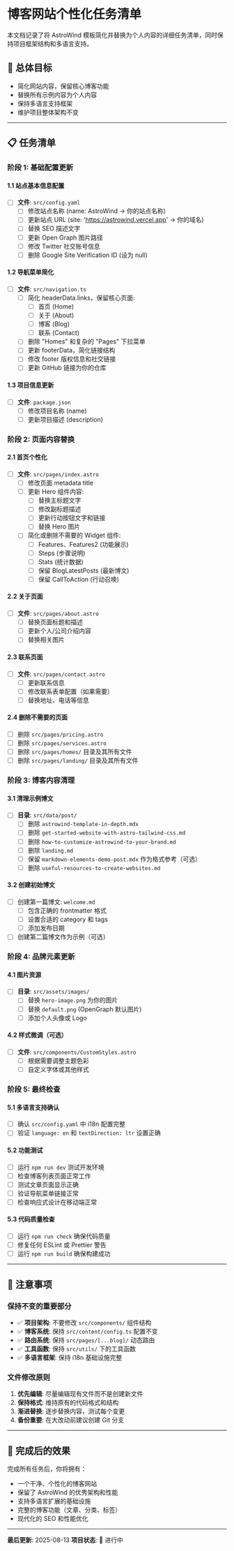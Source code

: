 # 博客网站个性化任务清单

本文档记录了将 AstroWind 模板简化并替换为个人内容的详细任务清单，同时保持项目框架结构和多语言支持。

## 🎯 总体目标
- 简化网站内容，保留核心博客功能
- 替换所有示例内容为个人内容
- 保持多语言支持框架
- 维护项目整体架构不变

---

## 📋 任务清单

### 阶段 1: 基础配置更新

#### 1.1 站点基本信息配置
- [ ] **文件**: `src/config.yaml`
  - [ ] 修改站点名称 (name: AstroWind → 你的站点名称)
  - [ ] 更新站点 URL (site: 'https://astrowind.vercel.app' → 你的域名)
  - [ ] 替换 SEO 描述文字
  - [ ] 更新 Open Graph 图片路径
  - [ ] 修改 Twitter 社交账号信息
  - [ ] 删除 Google Site Verification ID (设为 null)

#### 1.2 导航菜单简化
- [ ] **文件**: `src/navigation.ts`
  - [ ] 简化 headerData.links，保留核心页面:
    - [ ] 首页 (Home)
    - [ ] 关于 (About)
    - [ ] 博客 (Blog)
    - [ ] 联系 (Contact)
  - [ ] 删除 "Homes" 和复杂的 "Pages" 下拉菜单
  - [ ] 更新 footerData，简化链接结构
  - [ ] 修改 footer 版权信息和社交链接
  - [ ] 更新 GitHub 链接为你的仓库

#### 1.3 项目信息更新
- [ ] **文件**: `package.json`
  - [ ] 修改项目名称 (name)
  - [ ] 更新项目描述 (description)

### 阶段 2: 页面内容替换

#### 2.1 首页个性化
- [ ] **文件**: `src/pages/index.astro`
  - [ ] 修改页面 metadata title
  - [ ] 更新 Hero 组件内容:
    - [ ] 替换主标题文字
    - [ ] 修改副标题描述
    - [ ] 更新行动按钮文字和链接
    - [ ] 替换 Hero 图片
  - [ ] 简化或删除不需要的 Widget 组件:
    - [ ] Features、Features2 (功能展示)
    - [ ] Steps (步骤说明)
    - [ ] Stats (统计数据)
    - [ ] 保留 BlogLatestPosts (最新博文)
    - [ ] 保留 CallToAction (行动召唤)

#### 2.2 关于页面
- [ ] **文件**: `src/pages/about.astro`
  - [ ] 替换页面标题和描述
  - [ ] 更新个人/公司介绍内容
  - [ ] 替换相关图片

#### 2.3 联系页面
- [ ] **文件**: `src/pages/contact.astro`
  - [ ] 更新联系信息
  - [ ] 修改联系表单配置（如果需要）
  - [ ] 替换地址、电话等信息

#### 2.4 删除不需要的页面
- [ ] 删除 `src/pages/pricing.astro`
- [ ] 删除 `src/pages/services.astro`
- [ ] 删除 `src/pages/homes/` 目录及其所有文件
- [ ] 删除 `src/pages/landing/` 目录及其所有文件

### 阶段 3: 博客内容清理

#### 3.1 清理示例博文
- [ ] **目录**: `src/data/post/`
  - [ ] 删除 `astrowind-template-in-depth.mdx`
  - [ ] 删除 `get-started-website-with-astro-tailwind-css.md`
  - [ ] 删除 `how-to-customize-astrowind-to-your-brand.md`
  - [ ] 删除 `landing.md`
  - [ ] 保留 `markdown-elements-demo-post.mdx` 作为格式参考（可选）
  - [ ] 删除 `useful-resources-to-create-websites.md`

#### 3.2 创建初始博文
- [ ] 创建第一篇博文: `welcome.md`
  - [ ] 包含正确的 frontmatter 格式
  - [ ] 设置合适的 category 和 tags
  - [ ] 添加发布日期
- [ ] 创建第二篇博文作为示例（可选）

### 阶段 4: 品牌元素更新

#### 4.1 图片资源
- [ ] **目录**: `src/assets/images/`
  - [ ] 替换 `hero-image.png` 为你的图片
  - [ ] 替换 `default.png` (OpenGraph 默认图片)
  - [ ] 添加个人头像或 Logo

#### 4.2 样式微调（可选）
- [ ] **文件**: `src/components/CustomStyles.astro`
  - [ ] 根据需要调整主题色彩
  - [ ] 自定义字体或其他样式

### 阶段 5: 最终检查

#### 5.1 多语言支持确认
- [ ] 确认 `src/config.yaml` 中 i18n 配置完整
- [ ] 验证 `language: en` 和 `textDirection: ltr` 设置正确

#### 5.2 功能测试
- [ ] 运行 `npm run dev` 测试开发环境
- [ ] 检查博客列表页面正常工作
- [ ] 测试文章页面显示正确
- [ ] 验证导航菜单链接正常
- [ ] 检查响应式设计在移动端正常

#### 5.3 代码质量检查
- [ ] 运行 `npm run check` 确保代码质量
- [ ] 修复任何 ESLint 或 Prettier 警告
- [ ] 运行 `npm run build` 确保构建成功

---

## 📝 注意事项

### 保持不变的重要部分
- ✅ **项目架构**: 不要修改 `src/components/` 组件结构
- ✅ **博客系统**: 保持 `src/content/config.ts` 配置不变
- ✅ **路由系统**: 保持 `src/pages/[...blog]/` 动态路由
- ✅ **工具函数**: 保持 `src/utils/` 下的工具函数
- ✅ **多语言框架**: 保持 i18n 基础设施完整

### 文件修改原则
1. **优先编辑**: 尽量编辑现有文件而不是创建新文件
2. **保持格式**: 维持原有的代码格式和结构
3. **渐进替换**: 逐步替换内容，测试每个变更
4. **备份重要**: 在大改动前建议创建 Git 分支

---

## 🚀 完成后的效果

完成所有任务后，你将拥有：
- 一个干净、个性化的博客网站
- 保留了 AstroWind 的优秀架构和性能
- 支持多语言扩展的基础设施
- 完整的博客功能（文章、分类、标签）
- 现代化的 SEO 和性能优化

---

**最后更新**: 2025-08-13
**项目状态**: 🔄 进行中